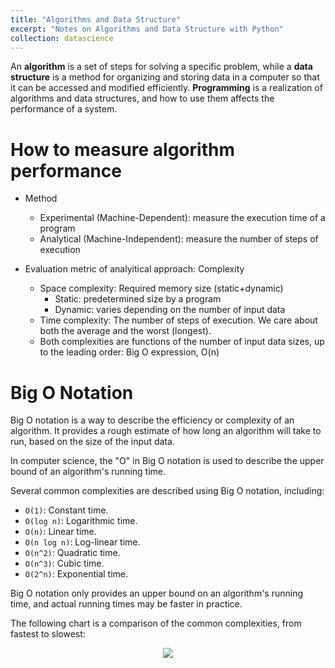```yaml
---
title: "Algorithms and Data Structure"
excerpt: "Notes on Algorithms and Data Structure with Python"
collection: datascience
---
```

An **algorithm** is a set of steps for solving a specific problem, while a **data structure** is a method for organizing and storing data in a computer so that it can be accessed and modified efficiently. **Programming** is a realization of algorithms and data structures, and how to use them affects the performance of a system.

# How to measure algorithm performance
- Method
    - Experimental (Machine-Dependent): measure the execution time of a program
    - Analytical (Machine-Independent): measure the number of steps of execution

- Evaluation metric of analyitical approach: Complexity
    - Space complexity: Required memory size (static+dynamic)
        - Static: predetermined size by a program
        - Dynamic: varies depending on the number of input data
    - Time complexity: The number of steps of execution. We care about both the average and the worst (longest).
    - Both complexities are functions of the number of input data sizes, up to the leading order: Big O expression, O(n)

# Big O Notation

Big O notation is a way to describe the efficiency or complexity of an algorithm. It provides a rough estimate of how long an algorithm will take to run, based on the size of the input data.

In computer science, the "O" in Big O notation is used to describe the upper bound of an algorithm's running time.

Several common complexities are described using Big O notation, including:

-   `O(1)`: Constant time. 
-   `O(log n)`: Logarithmic time. 
-   `O(n)`: Linear time.
-   `O(n log n)`: Log-linear time. 
-   `O(n^2)`: Quadratic time. 
-   `O(n^3)`: Cubic time. 
-   `O(2^n)`: Exponential time. 

 Big O notation only provides an upper bound on an algorithm's running time, and actual running times may be faster in practice.

The following chart is a comparison of the common complexities, from fastest to slowest:
<p align="center">
<img src="{{ site.url }}{{ site.baseurl }}//datascience_files/bigo.png">
</p>

